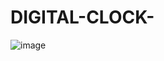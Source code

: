 # DIGITAL-CLOCK-

![image](https://user-images.githubusercontent.com/99758327/196704280-1a9193b1-d99a-4b31-9015-810b31a7700f.png)


